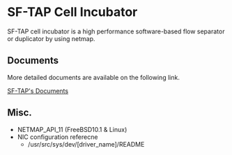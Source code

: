# SF-TAP Cell Incubator

SF-TAP cell incubator is a high performance software-based flow separator or duplicator by using netmap.

## Documents

More detailed documents are available on the following link.

[SF-TAP's Documents](https://github.com/SF-TAP/documents "SF-TAP's Documents")


## Misc.

- NETMAP_API_11 (FreeBSD10.1 & Linux)
- NIC configuration referecne
  - /usr/src/sys/dev/[driver_name]/README
